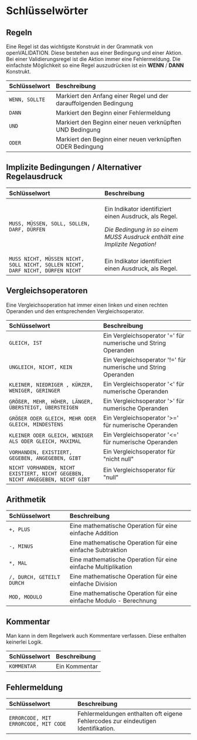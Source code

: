 # Schlüsselwörter

## Regeln

Eine Regel ist das wichtigste Konstrukt in der Grammatik von openVALIDATION. Diese bestehen aus einer Bedingung und einer Aktion. Bei einer Validierungsregel ist die Aktion immer eine Fehlermeldung. Die einfachste Möglichkeit so eine Regel auszudrücken ist ein **WENN** / **DANN** Konstrukt.

| Schlüsselwort | Beschreibung |
| :--- | :--- |
| `WENN, SOLLTE` | Markiert den Anfang einer Regel und der darauffolgenden Bedingung |
| `DANN` | Markiert den Beginn einer Fehlermeldung |
| `UND` | Markiert den Beginn einer neuen verknüpften UND Bedingung |
| `ODER` | Markiert den Beginn einer neuen verknüpften ODER Bedingung |

## Implizite Bedingungen / Alternativer Regelausdruck

<table>
  <thead>
    <tr>
      <th style="text-align:left">Schl&#xFC;sselwort</th>
      <th style="text-align:left">Beschreibung</th>
    </tr>
  </thead>
  <tbody>
    <tr>
      <td style="text-align:left"><code>MUSS, M&#xDC;SSEN, SOLL, SOLLEN, DARF, D&#xDC;RFEN</code>
      </td>
      <td style="text-align:left">
        <p>Ein Indikator identifiziert einen Ausdruck, als Regel.</p>
        <p><em>Die Bedingung in so einem MUSS Ausdruck enth&#xE4;lt eine Implizite Negation!</em>
        </p>
      </td>
    </tr>
    <tr>
      <td style="text-align:left"><code>MUSS NICHT, M&#xDC;SSEN NICHT, SOLL NICHT, SOLLEN NICHT, DARF NICHT, D&#xDC;RFEN NICHT</code>
      </td>
      <td style="text-align:left">Ein Indikator identifiziert einen Ausdruck, als Regel.</td>
    </tr>
  </tbody>
</table>

## Vergleichsoperatoren

Eine Vergleichsoperation hat immer einen linken und einen rechten Operanden und den entsprechenden Vergleichsoperator. 

| Schlüsselwort | Beschreibung |
| :--- | :--- |
| `GLEICH, IST` | Ein Vergleichsoperator '=' für numerische und String Operanden |
| `UNGLEICH, NICHT, KEIN` | Ein Vergleichsoperator '!=' für numerische und String Operanden |
| `KLEINER, NIEDRIGER , KÜRZER, WENIGER, GERINGER` | Ein Vergleichsoperator '&lt;' für numerische Operanden |
| `GRÖßER, MEHR, HÖHER, LÄNGER, ÜBERSTEIGT, ÜBERSTEIGEN` | Ein Vergleichsoperator '&gt;' für numerische Operanden |
| `GRÖßER ODER GLEICH, MEHR ODER GLEICH, MINDESTENS` | Ein Vergleichsoperator '&gt;=' für numerische Operanden |
| `KLEINER ODER GLEICH, WENIGER ALS ODER GLEICH, MAXIMAL` | Ein Vergleichsoperator '&lt;=' für numerische Operanden |
| `VORHANDEN, EXISTIERT, GEGEBEN, ANGEGEBEN, GIBT` | Ein Vergleichsoperator für "nicht null" |
| `NICHT VORHANDEN, NICHT EXISTIERT, NICHT GEGEBEN, NICHT ANGEGEBEN, NICHT GIBT` | Ein Vergleichsoperator für "null" |

## Arithmetik

| Schlüsselwort | Beschreibung |
| :--- | :--- |
| `+, PLUS` | Eine mathematische Operation für eine einfache Addition |
| `-, MINUS` | Eine mathematische Operation für eine einfache Subtraktion |
| `*, MAL` | Eine mathematische Operation für eine einfache Multiplikation |
| `/, DURCH, GETEILT DURCH` | Eine mathematische Operation für eine einfache Division |
| `MOD, MODULO` | Eine mathematische Operation für eine einfache Modulo - Berechnung |

## Kommentar

Man kann in dem Regelwerk auch Kommentare verfassen. Diese enthalten keinerlei Logik.

| Schlüsselwort | Beschreibung |
| :--- | :--- |
| `KOMMENTAR` | Ein Kommentar |

## Fehlermeldung

| Schlüsselwort | Beschreibung |
| :--- | :--- |
| `ERRORCODE, MIT ERRORCODE, MIT CODE` | Fehlermeldungen enthalten oft eigene Fehlercodes zur eindeutigen Identifikation.  |

